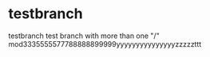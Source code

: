 # testbranch
testbranch
test branch with more than one "/"
mod3335555577788888899999yyyyyyyyyyyyyyyzzzzzttt